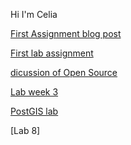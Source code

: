 Hi I'm Celia

[First Assignment blog post](blogpost)

[First lab assignment](Modelforlab1.md)

[dicussion of Open Source](Discussion_of_Open_Source.md)

[Lab week 3](labweek3.md)

[PostGIS lab](postgresSQLlab.md)

[Lab 8]
